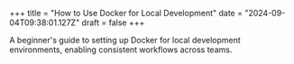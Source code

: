+++
title = "How to Use Docker for Local Development"
date = "2024-09-04T09:38:01.127Z"
draft = false
+++

A beginner's guide to setting up Docker for local development environments, enabling consistent workflows across teams.
        